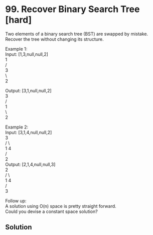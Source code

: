 # 99. Recover Binary Search Tree [hard]     
Two elements of a binary search tree (BST) are swapped by mistake.      
Recover the tree without changing its structure.      

Example 1:     
Input: [1,3,null,null,2]      
   1    
  /   
 3    
  \    
   2     
   
Output: [3,1,null,null,2]       
   3   
  /   
 1    
  \    
   2    
   
Example 2:     
Input: [3,1,4,null,null,2]      
  3    
 / \    
1   4     
   /    
  2    
Output: [2,1,4,null,null,3]     
  2    
 / \    
1   4    
   /    
  3    
  
Follow up:     
A solution using O(n) space is pretty straight forward.    
Could you devise a constant space solution?      


## Solution     




